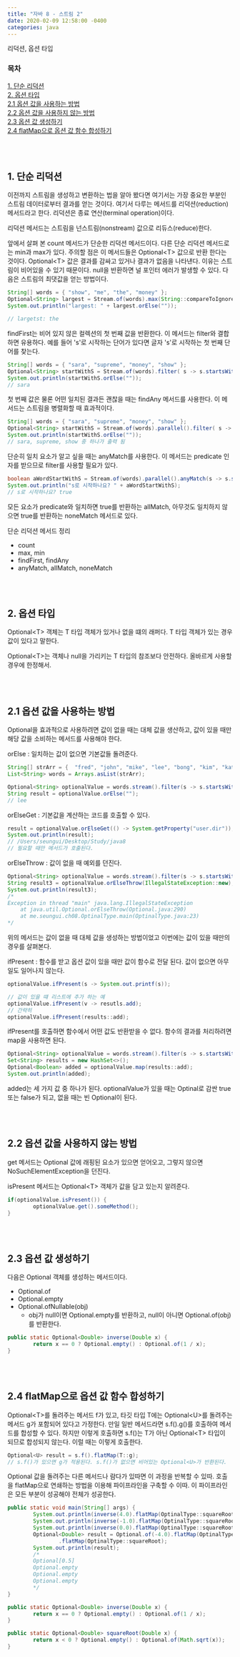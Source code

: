 ```yaml
---
title: "자바 8 - 스트림 2"
date: 2020-02-09 12:58:00 -0400
categories: java
---
```


리덕션, 옵션 타입

### 목차
[1. 단순 리덕션](#1-단순-리덕션)<br>
[2. 옵션 타입](#2-옵션-타입)<br>
[2.1 옵션 값을 사용하는 방법](#21-옵션-값을-사용하는-방법)<br>
[2.2 옵션 값을 사용하지 않는 방법](#22-옵션-값을-사용하지-않는-방법)<br>
[2.3 옵션 값 생성하기](#23-옵션-값-생성하기)<br>
[2.4 flatMap으로 옵션 값 함수 합성하기](#24-flatmap으로-옵션-값-함수-합성하기)<br>

<br><br>


## 1. 단순 리덕션

이전까지 스트림을 생성하고 변환하는 법을 알아 봤다면 여기서는 가장 중요한 부분인 스트림 데이터로부터 결과를 얻는 것이다. 여기서 다루는 메서드를 리덕션(reduction) 메서드라고 한다. 리덕션은 종료 연산(terminal operation)이다. 

리덕션 메서드는 스트림을 넌스트림(nonstream) 값으로 리듀스(reduce)한다.

앞에서 살펴 본 count 메서드가 단순한 리덕션 메서드이다. 다른 단순 리덕션 메서드로는 min과 max가 있다. 주의할 점은 이 메서드들은 Optional&lt;T&gt; 값으로 반환 한다는 것이다. Optional&lt;T&gt; 값은 결과를 감싸고 있거나 결과가 없음을 나타낸다. 이유는 스트림이 비어있을 수 있기 때문이다. null을 반환하면 널 포인터 에러가 발생할 수 있다. 다음은 스트림의 최댓값을 얻는 방법이다.

```java
String[] words = { "show", "me", "the", "money" };
Optional<String> largest = Stream.of(words).max(String::compareToIgnoreCase);
System.out.println("largest: " + largest.orElse(""));

// largetst: the
```

findFirst는 비어 있지 않은 컬렉션의 첫 번째 값을 반환한다. 이 메서드는 filter와 결합하면 유용하다. 예를 들어 's'로 시작하는 단어가 있다면 글자 's'로 시작하는 첫 번째 단어를 찾는다.

```java
String[] words = { "sara", "supreme", "money", "show" };
Optional<String> startWithS = Stream.of(words).filter( s -> s.startsWith("s")).findFirst();
System.out.println(startWithS.orElse(""));
// sara
```

첫 번째 값은 물론 어떤 일치된 결과든 괜찮을 때는 findAny 메서드를 사용한다. 이 메서드는 스트림을 병렬화할 때 효과적이다.

```java
String[] words = { "sara", "supreme", "money", "show" };
Optional<String> startWithS = Stream.of(words).parallel().filter( s -> s.startsWith("s")).findAny();
System.out.println(startWithS.orElse(""));
// sara, supreme, show 중 하나가 출력 됨
```

단순히 일치 요소가 알고 싶을 때는 anyMatch를 사용한다. 이 메서드는 predicate 인자를 받으므로 filter를 사용할 필요가 있다.

```java
boolean aWordStartWithS = Stream.of(words).parallel().anyMatch(s -> s.startsWith("s"));
System.out.println("s로 시작하나요? " + aWordStartWithS);
// s로 시작하나요? true
```
모든 요소가 predicate와 일치하면 true를 반환하는 allMatch, 아무것도 일치하지 않으면 true를 반환하는 noneMatch 메서드로 있다.



단순 리덕션 메서드 정리
- count
- max, min
- findFirst, findAny
- anyMatch, allMatch, noneMatch

<br><br>

## 2. 옵션 타입

Optional&lt;T&gt; 객체는 T 타입 객체가 있거나 없을 떄의 래퍼다. T 타입 객체가 있는 경우 값이 있다고 말한다. 

Optional&lt;T&gt;는 객체나 null을 가리키는 T 타입의 참조보다 안전하다. 올바르게 사용할 경우에 한정해서.

<br><br>

## 2.1 옵션 값을 사용하는 방법

Optional을 효과적으로 사용하려면 값이 없을 때는 대체 값을 생산하고, 값이 있을 때만 해당 값을 소비하는 메서드를 사용해야 한다.

orElse : 일치하는 값이 없으면 기본값들 돌려준다.
```java
String[] strArr = {  "fred", "john", "mike", "lee", "bong", "kim", "kate", "sanchez", "gerrard", "humbahumba" };
List<String> words = Arrays.asList(strArr);

Optional<String> optionalValue = words.stream().filter(s -> s.startsWith("l")).findFirst();
String result = optionalValue.orElse("");
// lee
```

orElseGet : 기본값을 계산하는 코드를 호출할 수 있다.
```java
result = optionalValue.orElseGet(() -> System.getProperty("user.dir"));
System.out.println(result);
// /Users/seungui/Desktop/Study/java8
// 필요할 때만 메서드가 호출된다.
```

orElseThrow : 값이 없을 때 예외를 던진다.
```java
Optional<String> optionalValue = words.stream().filter(s -> s.startsWith("x")).findFirst();
String result3 = optionalValue.orElseThrow(IllegalStateException::new);
System.out.println(result3);
/*
Exception in thread "main" java.lang.IllegalStateException
	at java.util.Optional.orElseThrow(Optional.java:290)
	at me.seungui.ch08.OptinalType.main(OptinalType.java:23)
*/
```

위의 메서드는 값이 없을 때 대체 값을 생성하는 방법이었고 이번에는 값이 있을 때만의 경우를 살펴본다.

ifPresent : 함수를 받고 옵션 값이 있을 때만 값이 함수로 전달 된다. 값이 없으면 아무일도 일어나지 않는다.
```java
optionalValue.ifPresent(s -> System.out.printf(s));

// 값이 있을 떄 리스트에 추가 하는 예
optionalValue.ifPresent(v -> resutls.add);
// 간략히
optionalValue.ifPresent(results::add);
```

ifPresent를 호출하면 함수에서 어떤 값도 반환받을 수 없다. 함수의 결과를 처리하려면 map을 사용하면 된다.
```java
Optional<String> optionalValue = words.stream().filter(s -> s.startsWith("s")).findFirst();
Set<String> results = new HashSet<>();
Optional<Boolean> added = optionalValue.map(results::add);
System.out.println(added);
```
added는 세 가지 값 중 하나가 된다. optionalValue가 있을 때는 Optinal로 감싼 true 또는 false가 되고, 없을 때는 빈 Optional이 된다.


<br><br>

## 2.2 옵션 값을 사용하지 않는 방법

get 메서드는 Optional 값에 래핑된 요소가 있으면 얻어오고, 그렇지 않으면 NoSuchElementException을 던진다.

isPresent 메서드는 Optional&lt;T&gt; 객체가 값을 담고 있는지 알려준다.
```java
if(optionalValue.isPresent()) {
        optionalValue.get().someMethod();
}
```

<br><br>

## 2.3 옵션 값 생성하기

다음은 Optional 객체를 생성하는 메서드이다.
- Optional.of
- Optional.empty
- Optional.ofNullable(obj)
  - obj가 null이면 Optional.empty를 반환하고, null이 아니면 Optional.of(obj)를 반환한다.

```java
public static Optional<Double> inverse(Double x) {
        return x == 0 ? Optional.empty() : Optional.of(1 / x);
}
```

<br><br>

## 2.4 flatMap으로 옵션 값 함수 합성하기

Optional&lt;T&gt;를 돌려주는 메서드 f가 있고, 타깃 타입 T에는 Optional&lt;U&gt;를 돌려주는 메서드 g가 포함되어 있다고 가정한다. 만일 일반 메서드라면 s.f().g()를 호출하여 메서드를 합성할 수 있다. 하지만 이렇게 호출하면 s.f()는 T가 아닌 Optional&lt;T&gt; 타입이 되므로 합성되지 않는다. 이럴 때는 이렇게 호출한다.

```java
Optional<U> result = s.f().flatMap(T::g);
// s.f()가 있으면 g가 적용된다. s.f()가 없으면 비어있는 Optional<U>가 반환된다.
```

Optional 값을 돌려주는 다른 메서드나 람다가 있따면 이 과정을 반복할 수 있따. 호출을 flatMap으로 연쇄하는 방법을 이용해 파이프라인을 구축할 수 이따. 이 파이프라인은 모든 부분이 성공해야 전체가 성공한다.

```java
public static void main(String[] args) {
        System.out.println(inverse(4.0).flatMap(OptinalType::squareRoot));
        System.out.println(inverse(-1.0).flatMap(OptinalType::squareRoot));
        System.out.println(inverse(0.0).flatMap(OptinalType::squareRoot));
        Optional<Double> result = Optional.of(-4.0).flatMap(OptinalType::inverse)
                .flatMap(OptinalType::squareRoot);
        System.out.println(result);
        /*
        Optional[0.5]
        Optional.empty
        Optional.empty
        Optional.empty
        */
}

public static Optional<Double> inverse(Double x) {
        return x == 0 ? Optional.empty() : Optional.of(1 / x);
}

public static Optional<Double> squareRoot(Double x) {
        return x < 0 ? Optional.empty() : Optional.of(Math.sqrt(x));
}
```


<br><br>